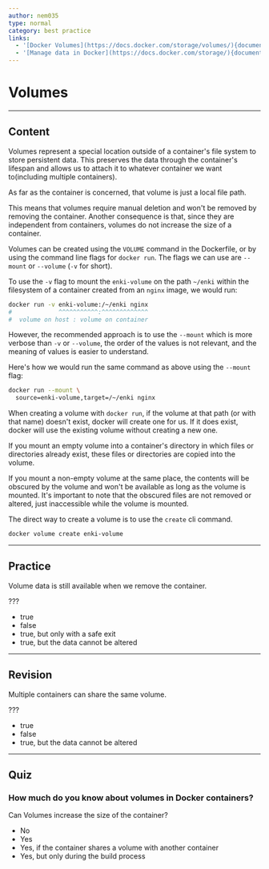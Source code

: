 ```yaml
---
author: nem035
type: normal
category: best practice
links:
  - '[Docker Volumes](https://docs.docker.com/storage/volumes/){documentation}'
  - '[Manage data in Docker](https://docs.docker.com/storage/){documentation}'
---
```


# Volumes


---

## Content

Volumes represent a special location outside of a container's file system to store persistent data. This preserves the data through the container's lifespan and allows us to attach it to whatever container we want to(including multiple containers).

As far as the container is concerned, that volume is just a local file path.

This means that volumes require manual deletion and won't be removed by removing the container. Another consequence is that, since they are independent from containers, volumes do not increase the size of a container.

Volumes can be created using the `VOLUME` command in the Dockerfile, or by using the command line flags for `docker run`. The flags we can use are `--mount` or `--volume` (`-v` for short).

To use the `-v` flag to mount the `enki-volume` on the path `~/enki` within the filesystem of a container created from an `nginx` image, we would run:

```bash
docker run -v enki-volume:/~/enki nginx
#             ^^^^^^^^^^^:^^^^^^^^^^^^^
#  volume on host : volume on container
```

However, the recommended approach is to use the `--mount` which is more verbose than `-v` or `--volume`, the order of the values is not relevant, and the meaning of values is easier to understand.

Here's how we would run the same command as above using the `--mount` flag:

```bash
docker run --mount \
  source=enki-volume,target=/~/enki nginx
```

When creating a volume with `docker run`, if the volume at that path (or with that name) doesn't exist, docker will create one for us. If it does exist, docker will use the existing volume without creating a new one.

If you mount an empty volume into a container's directory in which files or directories already exist, these files or directories are copied into the volume.

If you mount a non-empty volume at the same place, the contents will be obscured by the volume and won't be available as long as the volume is mounted. It's important to note that the obscured files are not removed or altered, just inaccessible while the volume is mounted.

The direct way to create a volume is to use the `create` cli command.

```bash
docker volume create enki-volume
```


---

## Practice

Volume data is still available when we remove the container.

???

* true
* false
* true, but only with a safe exit
* true, but the data cannot be altered


---

## Revision

Multiple containers can share the same volume.

???

* true
* false
* true, but the data cannot be altered


---

## Quiz

### How much do you know about volumes in Docker containers?


Can Volumes increase the size of the container?

* No
* Yes
* Yes, if the container shares a volume with another container
* Yes, but only during the build process
 
